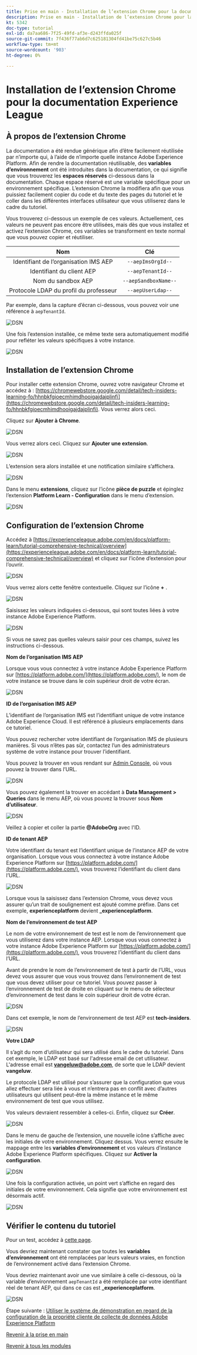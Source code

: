```yaml
---
title: Prise en main - Installation de l’extension Chrome pour la documentation Experience League
description: Prise en main - Installation de l’extension Chrome pour la documentation Experience League
kt: 5342
doc-type: tutorial
exl-id: da7aa686-7f25-49fd-af3e-d243ffda025f
source-git-commit: 7f436f77ab6d7c625181304fd41be75c627c5b46
workflow-type: tm+mt
source-wordcount: '903'
ht-degree: 0%

---
```


# Installation de l’extension Chrome pour la documentation Experience League

## À propos de l’extension Chrome

La documentation a été rendue générique afin d’être facilement réutilisée par n’importe qui, à l’aide de n’importe quelle instance Adobe Experience Platform.
Afin de rendre la documentation réutilisable, des **variables d’environnement** ont été introduites dans la documentation, ce qui signifie que vous trouverez les **espaces réservés** ci-dessous dans la documentation. Chaque espace réservé est une variable spécifique pour un environnement spécifique. L’extension Chrome la modifiera afin que vous puissiez facilement copier du code et du texte des pages du tutoriel et le coller dans les différentes interfaces utilisateur que vous utiliserez dans le cadre du tutoriel.

Vous trouverez ci-dessous un exemple de ces valeurs. Actuellement, ces valeurs ne peuvent pas encore être utilisées, mais dès que vous installez et activez l’extension Chrome, ces variables se transforment en texte normal que vous pouvez copier et réutiliser.

| Nom | Clé |
|:-------------:| :---------------:|
| Identifiant de l’organisation IMS AEP | `--aepImsOrgId--` |
| Identifiant du client AEP | `--aepTenantId--` |
| Nom du sandbox AEP | `--aepSandboxName--` |
| Protocole LDAP du profil du professeur | `--aepUserLdap--` |

Par exemple, dans la capture d’écran ci-dessous, vous pouvez voir une référence à `aepTenantId`.

![DSN](./images/mod7before.png)

Une fois l’extension installée, ce même texte sera automatiquement modifié pour refléter les valeurs spécifiques à votre instance.

![DSN](./images/mod7.png)

## Installation de l’extension Chrome

Pour installer cette extension Chrome, ouvrez votre navigateur Chrome et accédez à : [https://chromewebstore.google.com/detail/tech-insiders-learning-fo/hhnbkfgioecmhimdhooigajdajplinfi](https://chromewebstore.google.com/detail/tech-insiders-learning-fo/hhnbkfgioecmhimdhooigajdajplinfi). Vous verrez alors ceci.

Cliquez sur **Ajouter à Chrome**.

![DSN](./images/c2.png)

Vous verrez alors ceci. Cliquez sur **Ajouter une extension**.

![DSN](./images/c3.png)

L’extension sera alors installée et une notification similaire s’affichera.

![DSN](./images/c4.png)

Dans le menu **extensions**, cliquez sur l’icône **pièce de puzzle** et épinglez l’extension **Platform Learn - Configuration** dans le menu d’extension.

![DSN](./images/c6.png)

## Configuration de l’extension Chrome

Accédez à [https://experienceleague.adobe.com/en/docs/platform-learn/tutorial-comprehensive-technical/overview](https://experienceleague.adobe.com/en/docs/platform-learn/tutorial-comprehensive-technical/overview) et cliquez sur l’icône d’extension pour l’ouvrir.

![DSN](./images/tuthome.png)

Vous verrez alors cette fenêtre contextuelle. Cliquez sur l’icône **+** .

![DSN](./images/c7.png)

Saisissez les valeurs indiquées ci-dessous, qui sont toutes liées à votre instance Adobe Experience Platform.

![DSN](./images/c8.png)

Si vous ne savez pas quelles valeurs saisir pour ces champs, suivez les instructions ci-dessous.

**Nom de l’organisation IMS AEP**

Lorsque vous vous connectez à votre instance Adobe Experience Platform sur [https://platform.adobe.com/](https://platform.adobe.com/), le nom de votre instance se trouve dans le coin supérieur droit de votre écran.

![DSN](./images/aepname.png)

**ID de l’organisation IMS AEP**

L’identifiant de l’organisation IMS est l’identifiant unique de votre instance Adobe Experience Cloud. Il est référencé à plusieurs emplacements dans ce tutoriel.

Vous pouvez rechercher votre identifiant de l’organisation IMS de plusieurs manières. Si vous n’êtes pas sûr, contactez l’un des administrateurs système de votre instance pour trouver l’identifiant.

Vous pouvez la trouver en vous rendant sur [Admin Console](https://https://adminconsole.adobe.com/), où vous pouvez la trouver dans l’URL.

![DSN](./images/aepid1.png)

Vous pouvez également la trouver en accédant à **Data Management > Queries** dans le menu AEP, où vous pouvez la trouver sous **Nom d’utilisateur**.

![DSN](./images/aepid2.png)

Veillez à copier et coller la partie **@AdobeOrg** avec l&#39;ID.

**ID de tenant AEP**

Votre identifiant du tenant est l’identifiant unique de l’instance AEP de votre organisation. Lorsque vous vous connectez à votre instance Adobe Experience Platform sur [https://platform.adobe.com/](https://platform.adobe.com/), vous trouverez l’identifiant du client dans l’URL.

![DSN](./images/aeptenantid.png)

Lorsque vous la saisissez dans l’extension Chrome, vous devez vous assurer qu’un trait de soulignement est ajouté comme préfixe. Dans cet exemple, **experienceplatform** devient **_experienceplatform**.

**Nom de l’environnement de test AEP**

Le nom de votre environnement de test est le nom de l’environnement que vous utiliserez dans votre instance AEP. Lorsque vous vous connectez à votre instance Adobe Experience Platform sur [https://platform.adobe.com/](https://platform.adobe.com/), vous trouverez l’identifiant du client dans l’URL.

Avant de prendre le nom de l’environnement de test à partir de l’URL, vous devez vous assurer que vous vous trouvez dans l’environnement de test que vous devez utiliser pour ce tutoriel. Vous pouvez passer à l’environnement de test de droite en cliquant sur le menu de sélecteur d’environnement de test dans le coin supérieur droit de votre écran.

![DSN](./images/aepsandboxsw.png)

Dans cet exemple, le nom de l’environnement de test AEP est **tech-insiders**.

![DSN](./images/aepsname.png)

**Votre LDAP**

Il s’agit du nom d’utilisateur qui sera utilisé dans le cadre du tutoriel. Dans cet exemple, le LDAP est basé sur l&#39;adresse email de cet utilisateur. L&#39;adresse email est **vangeluw@adobe.com**, de sorte que le LDAP devient **vangeluw**.

Le protocole LDAP est utilisé pour s’assurer que la configuration que vous allez effectuer sera liée à vous et n’entrera pas en conflit avec d’autres utilisateurs qui utilisent peut-être la même instance et le même environnement de test que vous utilisez.

Vos valeurs devraient ressembler à celles-ci.
Enfin, cliquez sur **Créer**.

![DSN](./images/c8a.png)


Dans le menu de gauche de l’extension, une nouvelle icône s’affiche avec les initiales de votre environnement. Cliquez dessus. Vous verrez ensuite le mappage entre les **variables d’environnement** et vos valeurs d’instance Adobe Experience Platform spécifiques. Cliquez sur **Activer la configuration**.

![DSN](./images/c9.png)

Une fois la configuration activée, un point vert s’affiche en regard des initiales de votre environnement. Cela signifie que votre environnement est désormais actif.

![DSN](./images/c10.png)

## Vérifier le contenu du tutoriel

Pour un test, accédez à [cette page](https://experienceleague.adobe.com/en/docs/platform-learn/tutorial-comprehensive-technical/datadistiller/module51/ex3).

Vous devriez maintenant constater que toutes les **variables d’environnement** ont été remplacées par leurs valeurs vraies, en fonction de l’environnement activé dans l’extension Chrome.

Vous devriez maintenant avoir une vue similaire à celle ci-dessous, où la variable d’environnement `aepTenantId` a été remplacée par votre identifiant réel de tenant AEP, qui dans ce cas est **_experienceplatform**.

![DSN](./images/mod7.png)

Étape suivante : [Utiliser le système de démonstration en regard de la configuration de la propriété cliente de collecte de données Adobe Experience Platform](./ex2.md)

[Revenir à la prise en main](./getting-started.md)

[Revenir à tous les modules](./../../../overview.md)
